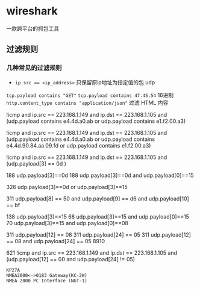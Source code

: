 # wireshark
一款跨平台的抓包工具

## 过滤规则

### 几种常见的过滤规则
- `ip.src == <ip_address>` 只保留原ip地址为指定值的包
udp

`tcp.payload contains "GET"`
`tcp.payload contains 47.45.54` 16进制
`http.content_type contains "application/json"` 过滤 HTML 内容

!icmp and ip.src == 223.168.1.149 and ip.dst == 223.168.1.105 and (udp.payload contains e4.4d.a0.ab or udp.payload contains e1.f2.00.a3)

!icmp and ip.src == 223.168.1.149 and ip.dst == 223.168.1.105 and (udp.payload contains e4.4d.a0.ab or udp.payload contains e4.4d.90.84.aa.09.fd or udp.payload contains e1.f2.00.a3)

!icmp and ip.src == 223.168.1.149 and ip.dst == 223.168.1.105 and (udp.payload[3] == 0d )

188     udp.payload[3]==0d
188     udp.payload[3]==0d and udp.payload[0]==15

<!-- 311     0d 15 -->

326     udp.payload[3]==0d or udp.payload[3]==15 

311     udp.payload[8] == 50 and udp.payload[9] == d6 and udp.payload[10] == bf 

138     udp.payload[3]==15
68      udp.payload[3]==15 and udp.payload[0]==15
70      udp.payload[3]==15 and udp.payload[0]==08

<!-- length -->
311     udp.payload[12] == 08
311     udp.payload[24] == 05
311     udp.payload[12] == 08 and udp.payload[24] == 05
8910

<!--  -->
621     !icmp and ip.src == 223.168.1.149 and ip.dst == 223.168.1.105 and (udp.payload[12] == 00 and udp.payload[24] != 05)
    
    KP27A
    NMEA2000<->0183 Gateway(KC-2W)
    NMEA 2000 PC Interface (NGT-1)